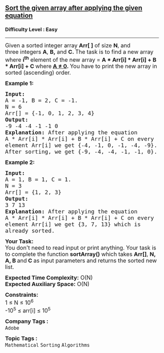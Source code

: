 <h2><a href="https://www.geeksforgeeks.org/problems/sort-the-given-array-after-applying-the-given-equation0304/1?page=4&category=Sorting&status=unsolved&sortBy=submissions">Sort the given array after applying the given equation</a></h2><h3>Difficulty Level : Easy</h3><hr><div class="problems_problem_content__Xm_eO"><p><span style="font-size:18px">Given a sorted integer array <strong>Arr[ ]</strong> of size <strong>N</strong>, and three&nbsp;integers <strong>A</strong>,&nbsp;<strong>B,</strong> and <strong>C. </strong>The task is to find&nbsp;a new array&nbsp; where <strong>i<sup>th</sup></strong> element of the new array =&nbsp;<strong>A * Arr[i] * Arr[i] +&nbsp;B * Arr[i] +&nbsp;C </strong>where<strong> </strong><strong><ins>A&nbsp;≠ 0</ins>.&nbsp;</strong>You have to print the new array in sorted (ascending) order.</span></p>

<p><span style="font-size:18px"><strong>Example 1:</strong></span></p>

<pre><span style="font-size:18px"><strong>Input:</strong>
A = -1, B = 2, C = -1.
N = 6
Arr[] = {-1, 0, 1, 2, 3, 4}
<strong>Output:</strong> 
-9 -4 -4 -1 -1 0
<strong>Explanation: </strong>After applying the equation 
A * Arr[i] * Arr[i] + B * Arr[i] + C on every 
element Arr[i] we get {-4, -1, 0, -1, -4, -9}.
After sorting, we get {-9, -4, -4, -1, -1, 0}. </span></pre>

<p><span style="font-size:18px"><strong>Example 2:</strong></span></p>

<pre><span style="font-size:18px"><strong>Input:</strong>
A = 1, B = 1, C = 1.
N = 3
Arr[] = {1, 2, 3}
<strong>Output:</strong> 
3 7 13
<strong>Explanation: </strong>After applying the equation
A * Arr[i] * Arr[i] + B * Arr[i] + C on every
element Arr[i] we get&nbsp;{3, 7, 13} which is 
already sorted.</span>
</pre>

<p><span style="font-size:18px"><strong>Your Task:&nbsp;&nbsp;</strong><br>
You don't need to read input or print anything. Your task is to complete the function&nbsp;<strong>sortArray()</strong>&nbsp;which takes&nbsp;<strong>Arr[]</strong>,&nbsp;<strong>N, A, B </strong>and<strong>&nbsp;C</strong><strong>&nbsp;</strong>as input parameters&nbsp;and returns the sorted new list.</span></p>

<p><span style="font-size:18px"><strong>Expected Time Complexity:</strong>&nbsp;O(N)<br>
<strong>Expected Auxiliary Space:</strong>&nbsp;O(N)</span></p>

<p><span style="font-size:18px"><strong>Constraints:</strong><br>
1 ≤ N ≤ 10<sup>6</sup><br>
-10<sup>5</sup> ≤ arr[i] ≤ 10<sup>5</sup></span></p>
</div><p><span style=font-size:18px><strong>Company Tags : </strong><br><code>Adobe</code>&nbsp;<br><p><span style=font-size:18px><strong>Topic Tags : </strong><br><code>Mathematical</code>&nbsp;<code>Sorting</code>&nbsp;<code>Algorithms</code>&nbsp;